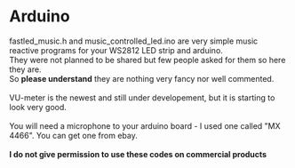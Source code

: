 # Arduino
fastled_music.h
and
music_controlled_led.ino are very simple music reactive programs for your WS2812 LED strip and arduino.
<br>
They were not planned to be shared but few people asked for them so here they are.
<br>
So <strong>please understand</strong> they are nothing very fancy nor well commented.
<br>
<br>
VU-meter is the newest and still under developement, but it is starting to look very good.
<br>
<br>
You will need a microphone to your arduino board - I used one called "MX 4466".
You can get one from ebay.
<br>
<br>
<strong>I do not give permission to use these codes on commercial products</strong>
